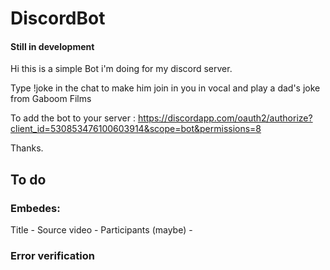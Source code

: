 # DiscordBot
#### Still in development
Hi this is a simple Bot i'm doing for my discord server.

Type !joke in the chat to make him join in you in vocal and play a dad's joke from Gaboom Films


To add the bot to your server : https://discordapp.com/oauth2/authorize?client_id=530853476100603914&scope=bot&permissions=8

Thanks.

## To do
### Embedes:
Title -
Source video -
Participants (maybe) -

### Error verification


